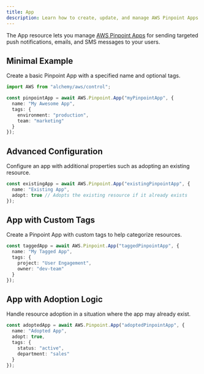 ```yaml
---
title: App
description: Learn how to create, update, and manage AWS Pinpoint Apps using Alchemy Cloud Control.
---
```



The App resource lets you manage [AWS Pinpoint Apps](https://docs.aws.amazon.com/pinpoint/latest/userguide/) for sending targeted push notifications, emails, and SMS messages to your users.

## Minimal Example

Create a basic Pinpoint App with a specified name and optional tags.

```ts
import AWS from "alchemy/aws/control";

const pinpointApp = await AWS.Pinpoint.App("myPinpointApp", {
  name: "My Awesome App",
  tags: {
    environment: "production",
    team: "marketing"
  }
});
```

## Advanced Configuration

Configure an app with additional properties such as adopting an existing resource.

```ts
const existingApp = await AWS.Pinpoint.App("existingPinpointApp", {
  name: "Existing App",
  adopt: true // Adopts the existing resource if it already exists
});
```

## App with Custom Tags

Create a Pinpoint App with custom tags to help categorize resources.

```ts
const taggedApp = await AWS.Pinpoint.App("taggedPinpointApp", {
  name: "My Tagged App",
  tags: {
    project: "User Engagement",
    owner: "dev-team"
  }
});
```

## App with Adoption Logic

Handle resource adoption in a situation where the app may already exist.

```ts
const adoptedApp = await AWS.Pinpoint.App("adoptedPinpointApp", {
  name: "Adopted App",
  adopt: true,
  tags: {
    status: "active",
    department: "sales"
  }
});
```
